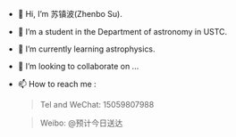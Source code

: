 - 👋 Hi, I’m 苏镇波(Zhenbo Su).
- 👀 I’m a student in the Department of astronomy in USTC.
- 🌱 I’m currently learning astrophysics.
- 💞️ I’m looking to collaborate on ...
- 📫 How to reach me : 
    >Tel and WeChat: 15059807988 
    
    >Weibo: @预计今日送达

<!---
wssuzb/wssuzb is a ✨ special ✨ repository because its `README.md` (this file) appears on your GitHub profile.
You can click the Preview link to take a look at your changes.
--->
